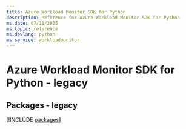 ```yaml
---
title: Azure Workload Monitor SDK for Python
description: Reference for Azure Workload Monitor SDK for Python
ms.date: 07/11/2025
ms.topic: reference
ms.devlang: python
ms.service: workloadmonitor
---
```

# Azure Workload Monitor SDK for Python - legacy
## Packages - legacy
[!INCLUDE [packages](workload-monitor-index.md)]
